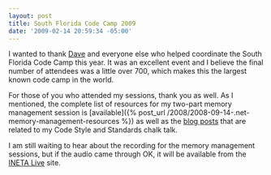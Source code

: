 ```yaml
---
layout: post
title: South Florida Code Camp 2009
date: '2009-02-14 20:59:34 -05:00'
---
```


I wanted to thank [Dave](http://geekswithblogs.net/dnoderer) and everyone else who helped coordinate the South Florida Code Camp this year. It was an excellent event and I believe the final number of attendees was a little over 700, which makes this the largest known code camp in the world.

For those of you who attended my sessions, thank you as well. As I mentioned, the complete list of resources for my two-part memory management session is [available]({% post_url /2008/2008-09-14-.net-memory-management-resources %}) as well as the [blog posts](http://geekswithblogs.net/sdorman/category/6657.aspx) that are related to my Code Style and Standards chalk talk.

I am still waiting to hear about the recording for the memory management sessions, but if the audio came through OK, it will be available from the [INETA Live](http://live.ineta.org/) site.
